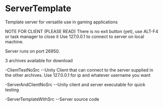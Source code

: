 # ServerTemplate
Template server for versatile use in gaming applications

NOTE FOR CLIENT (PLEASE READ)
There is no exit button (yet), use ALT-F4 or task manager to close it
Use 127.0.0.1 to connect to server on local machine.

Server runs on port 26950.

3 archives available for download

-ClientTestNoSrc
--Unity Client that can connect to the server supplied in the other archives. Use 127.0.0.1 for ip and whatever username you want

-ServerAndClientNoSrc
--Unity client and server executable for quick testing

-ServerTemplateWithSrc
--Server source code
